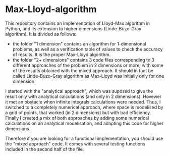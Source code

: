 # Max-Lloyd-algorithm
This repository contains an implementation of Lloyd-Max algorithm in Python, and its extension to higher dimensions (Linde-Buzo-Gray algorithm). It is divided as follows:
- the folder "1 dimension" contains an algorithm for 1-dimensional problems, as well as a verification table
 of values to check the accuracy of results. It is the proper Max-Lloyd algorithm.
- the folder "2+ dimensions" contains 3 code files corresponding to 3 different approaches of the problem in
 2 dimensions or more, with some of the results obtained with the mixed approach. It should in fact be called 
 Linde-Buzo-Gray algorithm as Max-Lloyd was initially only for one dimension.

I started  with the "analytical approach", which was suposed to give the result only with analytical calculations (and only in 2 dimensions).
Hovewer it met an obstacle when infinite integrals calculations were needed. Thus, I switched to a completely numerical approach,
where space  is modelised by a grid of points, that worked (in 2 dimensions) but with bad efficiency.
Finally I created a mix of both approaches by adding some numerical calculations on an analytical modelisation, and adapting 
this code for higher dimensions.

Therefore if you are looking for a functional implementation, you should use the "mixed approach" code. It comes with several testing functions included
 in the second half of the file.
